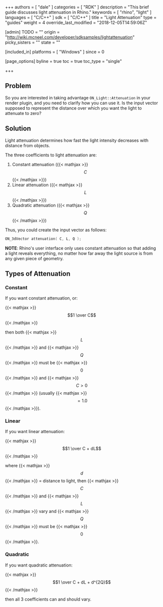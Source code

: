 +++
authors = [ "dale" ]
categories = [ "RDK" ]
description = "This brief guide discusses light attenuation in Rhino."
keywords = [ "rhino", "light" ]
languages = [ "C/C++" ]
sdk = [ "C/C++" ]
title = "Light Attenuation"
type = "guides"
weight = 4
override_last_modified = "2018-12-05T14:59:06Z"

[admin]
TODO = ""
origin = "http://wiki.mcneel.com/developer/sdksamples/lightattenuation"
picky_sisters = ""
state = ""

[included_in]
platforms = [ "Windows" ]
since = 0

[page_options]
byline = true
toc = true
toc_type = "single"

+++

 
## Problem

So you are interested in taking advantage `ON_Light::Attenuation` in your render plugin, and you need to clarify how you can use it.  Is the input vector supposed to represent the distance over which you want the light to attenuate to zero?

## Solution

Light attenuation determines how fast the light intensity decreases with distance from objects.

The three coefficients to light attenuation are:

1. Constant attenuation ({{< mathjax >}}$$C$${{< /mathjax >}})
1. Linear attenuation ({{< mathjax >}}$$L$${{< /mathjax >}})
1. Quadratic attenuation ({{< mathjax >}}$$Q$${{< /mathjax >}})

Thus, you could create the input vector as follows:

```cpp
ON_3dVector attenuation( C, L, Q );
```

**NOTE**: Rhino's user interface only uses constant attenuation so that adding a light reveals everything, no matter how far away the light source is from any given piece of geometry.

## Types of Attenuation

### Constant

If you want constant attenuation, or:

{{< mathjax >}}$$1 \over C$${{< /mathjax >}}

then both {{< mathjax >}}$$L$${{< /mathjax >}} and {{< mathjax >}}$$Q$${{< /mathjax >}} must be {{< mathjax >}}$$0$${{< /mathjax >}} and {{< mathjax >}}$$C > 0$${{< /mathjax >}} (usually {{< mathjax >}}$$= 1.0$${{< /mathjax >}}).

### Linear

If you want linear attenuation:

{{< mathjax >}}$$1 \over C + dL$${{< /mathjax >}}

where {{< mathjax >}}$$d$${{< /mathjax >}} = distance to light, then {{< mathjax >}}$$C$${{< /mathjax >}} and {{< mathjax >}}$$L$${{< /mathjax >}} vary and {{< mathjax >}}$$Q$${{< /mathjax >}} must be {{< mathjax >}}$$0$${{< /mathjax >}}.

### Quadratic

If you want quadratic attenuation:

{{< mathjax >}}$$1 \over C + dL + d^{2Q}$${{< /mathjax >}}

then all 3 coefficients can and should vary.
